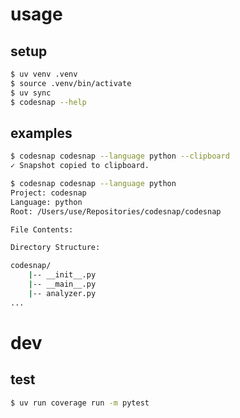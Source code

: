 # usage
## setup
```bash
$ uv venv .venv
$ source .venv/bin/activate
$ uv sync
$ codesnap --help
```

## examples
```bash
$ codesnap codesnap --language python --clipboard
✓ Snapshot copied to clipboard.
```
```bash
$ codesnap codesnap --language python
Project: codesnap
Language: python
Root: /Users/use/Repositories/codesnap/codesnap

File Contents:

Directory Structure:

codesnap/
    |-- __init__.py
    |-- __main__.py
    |-- analyzer.py
...
```

# dev
## test
```bash
$ uv run coverage run -m pytest
```